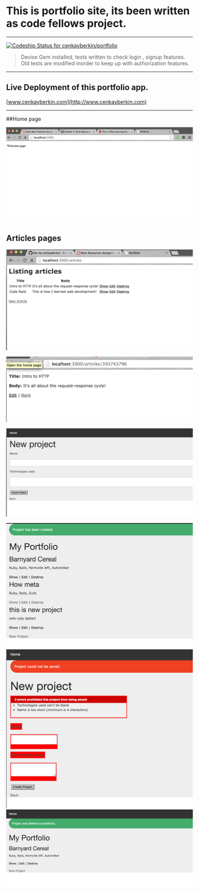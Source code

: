 # This is portfolio site, its been written as code fellows project.
----

[ ![Codeship Status for cenkayberkin/portfolio](https://www.codeship.io/projects/07f88fa0-2702-0132-f01f-2a710ae03187/status)](https://www.codeship.io/projects/37615)


>Devise Gem installed, tests written to check login , signup features. Old tests are modified inorder to keep up with 
authorization features.

----

Live Deployment of this portfolio app.
----
[www.cenkayberkin.com](http://www.cenkayberkin.com)

----

##Home page

![alt tag](https://github.com/cenkayberkin/portfolio/blob/dev/Screen%20Shot%202014-09-16%20at%204.16.20%20PM.png)

## Articles pages

![alt tag](https://github.com/cenkayberkin/portfolio/blob/dev/Screen%20Shot%202014-09-17%20at%205.54.27%20PM.png)

![alt tag](https://github.com/cenkayberkin/portfolio/blob/dev/Screen%20Shot%202014-09-17%20at%205.54.38%20PM.png)

![alt tag](https://github.com/cenkayberkin/portfolio/blob/dev/Screen%20Shot%202014-09-23%20at%201.00.13%20PM.png)

![alt tag](https://github.com/cenkayberkin/portfolio/blob/dev/Screen%20Shot%202014-09-23%20at%201.00.31%20PM.png)
![alt tag](https://github.com/cenkayberkin/portfolio/blob/dev/Screen%20Shot%202014-09-23%20at%201.00.38%20PM.png)
![alt tag](https://github.com/cenkayberkin/portfolio/blob/dev/Screen%20Shot%202014-09-23%20at%2012.59.42%20PM.png)
